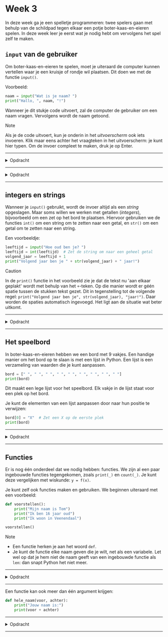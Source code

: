 # Week 3
In deze week ga je een spelletje programmeren: twee spelers gaan met behulp van de schildpad tegen elkaar een potje boter-kaas-en-eieren spelen. In deze week leer je eerst wat je nodig hebt om vervolgens het spel zelf te maken.

## `input` van de gebruiker
Om boter-kaas-en-eieren te spelen, moet je uiteraard de computer kunnen vertellen waar je een kruisje of rondje wil plaatsen. Dit doen we met de functie `input()`.

Voorbeeld:
```python
naam = input("Wat is je naam? ")
print("Hallo, ", naam, "!")
```
Wanneer je dit stukje code uitvoert, zal de computer de gebruiker om een naam vragen. Vervolgens wordt de naam getoond. 

> [!NOTE]
> Als je de code uitvoert, kun je onderin in het _uitvoerscherm_ ook iets invoeren. Klik maar eens achter het vraagteken in het uitvoerscherm: je kunt hier typen. Om de invoer compleet te maken, druk je op Enter.

---

<details>
<summary>Opdracht</summary>

Vraag de gebruiker naar zijn of haar favoriete eten en sla dit op in een variabele. Toon dit daarna op het scherm met een zin zoals "Je favoriete eten is ...".

Om je op gang te helpen:
```python
_ = input(_)
print("Je favoriete eten is", _)
```
Vul op de plek van de underscores `_` de goede dingen.

</details>

---

<details>
<summary>Opdracht</summary>

Vraag de gebruiker achtereenvolgens om twee getallen: de kolom en een rij waarin ze een vakje willen plaatsen voor boter-kaas-en-eieren.

Om je op gang te helpen:
```python
_ = input(_)
_ = input(_)
print("Je hebt gekozen voor het vakje:", _, ",", _)
```

</details>

---

## integers en strings
Wanneer je `input()` gebruikt, wordt de invoer altijd als een _string_ opgeslagen. Maar soms willen we werken met getallen (_integers_), bijvoorbeeld om een zet op het bord te plaatsen. Hiervoor gebruiken we de functies `int()` om een string om te zetten naar een getal, en `str()` om een getal om te zetten naar een string.

Een voorbeeldje:
```python
leeftijd = input("Hoe oud ben je? ")
leeftijd = int(leeftijd)  # Zet de string om naar een geheel getal
volgend_jaar = leeftijd + 1
print("Volgend jaar ben je " + str(volgend_jaar) + " jaar!")
```

> [!CAUTION]
> In de `print()` functie in het voorbeeld zie je dat de tekst nu 'aan elkaar geplakt' wordt met behulp van het `+`-teken. Op die manier wordt er géén spatie tussen de stukken tekst gezet. Dit in tegenstelling tot de volgende regel: `print("Volgend jaar ben je", str(volgend_jaar), "jaar!")`. Daar worden de spaties automatisch ingevoegd. Het ligt aan de situatie wat beter uitkomt.

---

<details>
<summary>Opdracht</summary>

Vraag de gebruiker achtereenvolgens om twee getallen: de kolom en een rij waarin ze een vakje willen plaatsen voor boter-kaas-en-eieren. Bereken de volgende _index_: `kolom * 3 + rij`. Print het resultaat hiervan. Je kunt de vorige oefenopdracht hergebruiken en aanpassen. Dit getal zal straks van pas komen.

</details>

---

## Het speelbord
In boter-kaas-en-eieren hebben we een bord met 9 vakjes. Een handige manier om het bord op te slaan is met een lijst in Python. Een lijst is een verzameling van waarden die je kunt aanpassen.
```python
bord = [" ", " ", " ", " ", " ", " ", " ", " ", " "]
print(bord)
```

Dit maakt een lege lijst voor het speelbord. Elk vakje in de lijst staat voor een plek op het bord.

Je kunt de elementen van een lijst aanpassen door naar hun positie te verwijzen:
```python
bord[0] = "X"  # Zet een X op de eerste plek
print(bord)
```

---

<details>
<summary>Opdracht</summary>

Vraag de gebruiker weer om de kolom en de rij. Bereken vervolgens de _index_ zoals in de vorige opdracht, en zet op die plek een "X": speler 1 noteert daar een kruis. Gebruik een `for`-loop, zodat speler 1 drie keer een kruisje opschrijft. Nog niet een heel eerlijk spel; dat komt zometeen.

Een idee om mee te werken:
```python
for _ in range(_, _):
    _ = input(_)
    _ = input(_)
    index = _
    bord[_] = _
    print(bord)
```

</details>

---

## Functies
Er is nog één onderdeel dat we nodig hebben: functies. We zijn al een paar ingebouwde functies tegengekomen, zoals `print(_)` en `count(_)`. Je kunt deze vergelijken met wiskunde: `y = f(x)`.

Je kunt zelf ook functies maken en gebruiken. We beginnen uiteraard met een voorbeeld:
```python
def voorstellen():
    print("Mijn naam is Tom")
    print("Ik ben 16 jaar oud")
    print("Ik woon in Veenendaal")

voorstellen()
```
> [!NOTE]
> * Een functie herken je aan het woord `def`.
> * Je kunt de functie elke naam geven die je wilt, net als een variabele. Let wel op dat je hem niet de naam geeft van een ingebouwde functie als `len`: dan snapt Python het niet meer.

---

<details>
<summary>Opdracht</summary>

Maak een functie met de naam `keer4`. Deze functie krijgt één _argument_ met de naam `getal`, en doet het volgende: hij print het getal keer 4.

Test je functie met de volgende regels:
```python
keer4(3)        # dit moet 12 printen
keer4(10)       # dit moet 40 printen
keer4("Hoi")    # wat print dit?
```

</details>

---

Een functie kan ook meer dan één argument krijgen:
```python
def hele_naam(voor, achter):
    print("Jouw naam is:")
    print(voor + achter)
```

---

<details>
<summary>Opdracht</summary>

Maak een functie met de naam `vermenigvuldig`. Deze functie krijgt twee argumenten: `a` en `b`.Hij moet het volgende doen: hij print _a×b_.

Test je functie met de volgende regels:
```python
vermenigvuldig(3, 2)            # dit moet 6 printen
vermenigvuldig(10, 10)          # dit moet 100 printen
vermenigvuldig("Hallo", 3)      # wat print dit?
vermenigvuldig("Hallo", "Hoi")  # wat print dit?
```

</details>

---